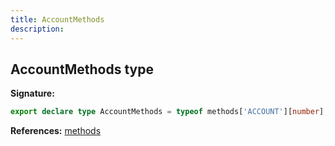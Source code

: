 ```yaml
---
title: AccountMethods
description: 
---
```


## AccountMethods type



**Signature:**

```ts
export declare type AccountMethods = typeof methods['ACCOUNT'][number];
```

**References:** [methods](/api/methods.md)

